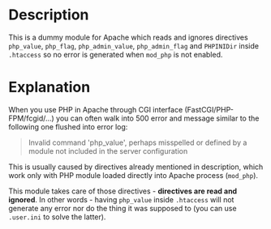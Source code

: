 Description
=======
This is a dummy module for Apache which reads and ignores directives `php_value`, `php_flag`, `php_admin_value`, `php_admin_flag` and `PHPINIDir` inside `.htaccess` so no error is generated when `mod_php` is not enabled.

Explanation
========
When you use PHP in Apache through CGI interface (FastCGI/PHP-FPM/fcgid/...) you can often walk into 500 error and message similar to the following one flushed into error log:
> Invalid command 'php_value', perhaps misspelled or defined by a module not included in the server configuration

This is usually caused by directives already mentioned in description, which work only with PHP module loaded directly into Apache process (`mod_php`). 

This module takes care of those directives - **directives are read and ignored**. In other words - having `php_value` inside `.htaccess` will not generate any error nor do the thing it was supposed to (you can use `.user.ini` to solve the latter).
